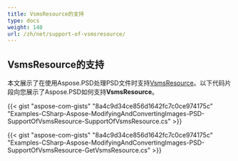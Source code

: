 ```yaml
---
title: VsmsResource的支持
type: docs
weight: 140
url: /zh/net/support-of-vsmsresource/
---
```


## **VsmsResource的支持**
本文展示了在使用Aspose.PSD处理PSD文件时支持[VsmsResource](https://reference.aspose.com/psd/net/aspose.psd.fileformats.psd.layers.layerresources/vsmsresource)。以下代码片段向您展示了Aspose.PSD如何支持**VsmsResource**。

{{< gist "aspose-com-gists" "8a4c9d34ce856d1642fc7c0ce974175c" "Examples-CSharp-Aspose-ModifyingAndConvertingImages-PSD-SupportOfVsmsResource-SupportOfVsmsResource.cs" >}}

{{< gist "aspose-com-gists" "8a4c9d34ce856d1642fc7c0ce974175c" "Examples-CSharp-Aspose-ModifyingAndConvertingImages-PSD-SupportOfVsmsResource-GetVsmsResource.cs" >}}
